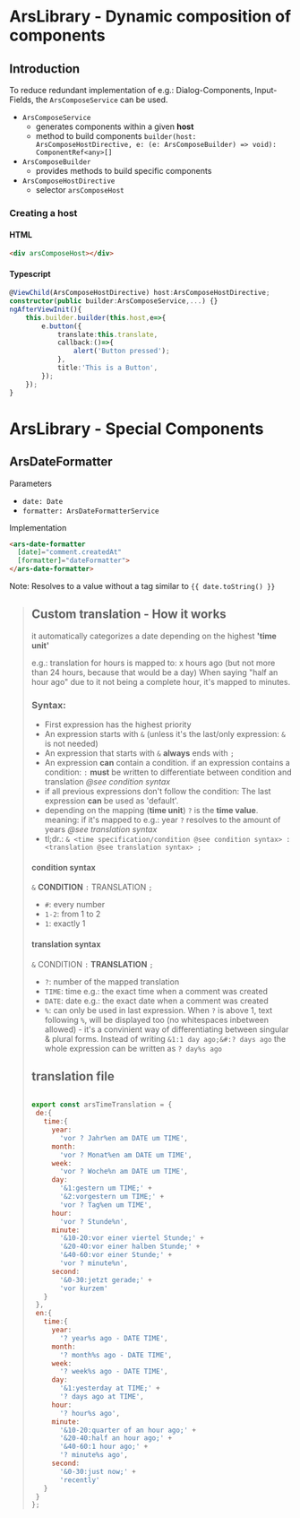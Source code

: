 # ArsLibrary - Dynamic composition of components

## Introduction

To reduce redundant implementation of e.g.: Dialog-Components, Input-Fields, the
``ArsComposeService`` can be used.

- ``ArsComposeService``
  - generates components within a given **host**
  - method to build components ``builder(host: ArsComposeHostDirective, e: (e: ArsComposeBuilder) => void): ComponentRef<any>[]``
- ``ArsComposeBuilder``
  - provides methods to build specific components
- ``ArsComposeHostDirective``
  - selector ``arsComposeHost``

### Creating a host

#### HTML
```html
<div arsComposeHost></div>
```

#### Typescript

```Typescript
@ViewChild(ArsComposeHostDirective) host:ArsComposeHostDirective;
constructor(public builder:ArsComposeService,...) {}
ngAfterViewInit(){
    this.builder.builder(this.host,e=>{
        e.button({
            translate:this.translate,
            callback:()=>{
                alert('Button pressed');
            },
            title:'This is a Button',
        });
    });
}
```

# ArsLibrary - Special Components

## ArsDateFormatter

Parameters
- ``date: Date``
- ``formatter: ArsDateFormatterService``

Implementation
```html
<ars-date-formatter
  [date]="comment.createdAt"
  [formatter]="dateFormatter">
</ars-date-formatter>
```
Note: Resolves to a value without a tag similar to ``{{ date.toString() }}``

>## Custom translation - How it works
>it automatically categorizes a date depending on the highest **'time unit'**
>
>e.g.: translation for hours is mapped to: x hours ago (but not more than 24 hours, because that
> would be a day)
>When saying "half an hour ago" due to it not being a complete hour, it's mapped to minutes.
>
>### Syntax:
>- First expression has the highest priority
>- An expression starts with `&` (unless it's the last/only expression: `&` is not needed)
>- An expression that starts with `&` **always** ends with `;`
>- An expression **can** contain a condition. if an expression contains a condition: `:`
   > **must** be written to differentiate between condition and translation _@see condition syntax_
>- if all previous expressions don't follow the condition: The last expression **can** be used
   > as 'default'.
>- depending on the mapping (**time unit**) `?` is the **time value**. meaning: if it's mapped
   > to e.g.: year `?` resolves to the amount of years _@see translation syntax_
>- tl;dr.: `& <time specification/condition @see condition syntax> : <translation @see
   > translation syntax> ;`
>
>#### condition syntax
>`&` **CONDITION** `:` TRANSLATION `;`
>- `#`: every number
>- `1-2`: from 1 to 2
>- `1`: exactly 1
>
>#### translation syntax
>`&` CONDITION `:` **TRANSLATION** `;`
>- `?`: number of the mapped translation
>- `TIME`: time e.g.: the exact time when a comment was created
>- `DATE`: date e.g.: the exact date when a comment was created
>- `%`: can only be used in last expression. When `?` is above 1, text following `%`, will be
   > displayed too (no whitespaces inbetween allowed) - it's a convinient way of differentiating between singular & plural forms. Instead of writing `&1:1 day ago;&#:? days ago` the whole expression can be written as `? day%s ago`
>
>## translation file
>```js
>
>export const arsTimeTranslation = {
>  de:{
>    time:{
>      year:
>        'vor ? Jahr%en am DATE um TIME',
>      month:
>        'vor ? Monat%en am DATE um TIME',
>      week:
>        'vor ? Woche%n am DATE um TIME',
>      day:
>        '&1:gestern um TIME;' +
>        '&2:vorgestern um TIME;' +
>        'vor ? Tag%en um TIME',
>      hour:
>        'vor ? Stunde%n',
>      minute:
>        '&10-20:vor einer viertel Stunde;' +
>        '&20-40:vor einer halben Stunde;' +
>        '&40-60:vor einer Stunde;' +
>        'vor ? minute%n',
>      second:
>        '&0-30:jetzt gerade;' +
>        'vor kurzem'
>    }
>  },
>  en:{
>    time:{
>      year:
>        '? year%s ago - DATE TIME',
>      month:
>        '? month%s ago - DATE TIME',
>      week:
>        '? week%s ago - DATE TIME',
>      day:
>        '&1:yesterday at TIME;' +
>        '? days ago at TIME',
>      hour:
>        '? hour%s ago',
>      minute:
>        '&10-20:quarter of an hour ago;' +
>        '&20-40:half an hour ago;' +
>        '&40-60:1 hour ago;' +
>        '? minute%s ago',
>      second:
>        '&0-30:just now;' +
>        'recently'
>    }
>  }
>};
>
>```
